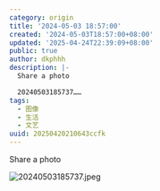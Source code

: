 ```yaml
---
category: origin
title: '2024-05-03 18:57:00'
created: '2024-05-03T18:57:00+08:00'
updated: '2025-04-24T22:39:09+08:00'
public: true
author: dkphhh
description: |-
  Share a photo

  20240503185737……
tags:
  - 图像
  - 生活
  - 文艺
uuid: 20250420210643ccfk
---
```


Share a photo

![20240503185737.jpeg](https://img.dkphhh.me/20240503185737.jpeg)
